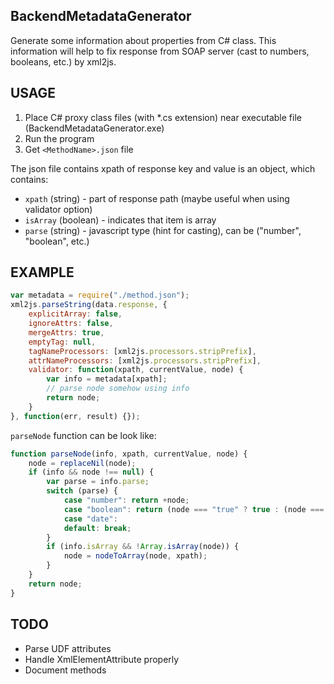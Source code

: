 BackendMetadataGenerator
------------------------
Generate some information about properties from C# class.
This information will help to fix response from SOAP server (cast to numbers, booleans, etc.) by xml2js.

USAGE
-----
1. Place C# proxy class files (with *.cs extension) near executable file (BackendMetadataGenerator.exe)
2. Run the program
3. Get `<MethodName>.json` file

The json file contains xpath of response key and value is an object, which contains:  
* `xpath` (string) - part of response path (maybe useful when using validator option)  
* `isArray` (boolean) - indicates that item is array  
* `parse` (string) - javascript type (hint for casting), can be ("number", "boolean", etc.)  

EXAMPLE
-------
```js
var metadata = require("./method.json");
xml2js.parseString(data.response, {
    explicitArray: false,
    ignoreAttrs: false,
    mergeAttrs: true,
    emptyTag: null,
    tagNameProcessors: [xml2js.processors.stripPrefix],
    attrNameProcessors: [xml2js.processors.stripPrefix],
    validator: function(xpath, currentValue, node) {
    	var info = metadata[xpath];
    	// parse node somehow using info
        return node;
    }
}, function(err, result) {});
```
`parseNode` function can be look like:  
```js
function parseNode(info, xpath, currentValue, node) {
    node = replaceNil(node);
    if (info && node !== null) {
        var parse = info.parse;
        switch (parse) {
            case "number": return +node;
            case "boolean": return (node === "true" ? true : (node === "false" ? false : node));
            case "date": 
            default: break;
        }
        if (info.isArray && !Array.isArray(node)) {
            node = nodeToArray(node, xpath);
        }
    }
    return node;
}
```

TODO
----
- Parse UDF attributes
- Handle XmlElementAttribute properly
- Document methods